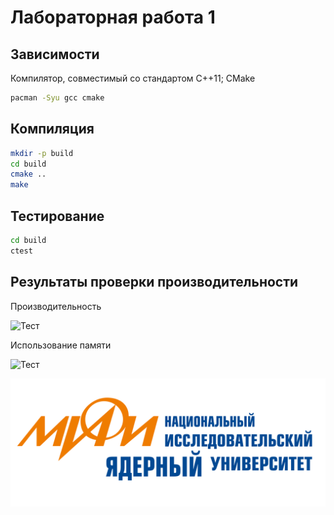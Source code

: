 # Лабораторная работа 1

## Зависимости

Компилятор, совместимый со стандартом C++11; CMake

```bash
pacman -Syu gcc cmake
```

## Компиляция

```bash
mkdir -p build
cd build
cmake ..
make
```

## Тестирование

```bash
cd build
ctest
```

## Результаты проверки производительности

Производительность

![Тест](./contrib/perf_test.png)

Использование памяти

![Тест](./contrib/mem_test.png)

![МИФИ](./contrib/mephi.png)
